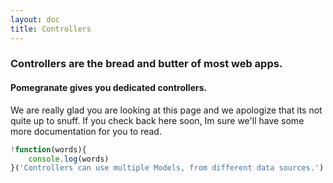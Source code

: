 ```yaml
---
layout: doc
title: Controllers
---
```


### Controllers are the bread and butter of most web apps.

#### Pomegranate gives you dedicated controllers.

We are really glad you are looking at this page and we apologize that its not quite up to snuff.
If you check back here soon, Im sure we'll have some more documentation for you to read.

```javascript
!function(words){
    console.log(words)
}('Controllers can use multiple Models, from different data sources.')
```